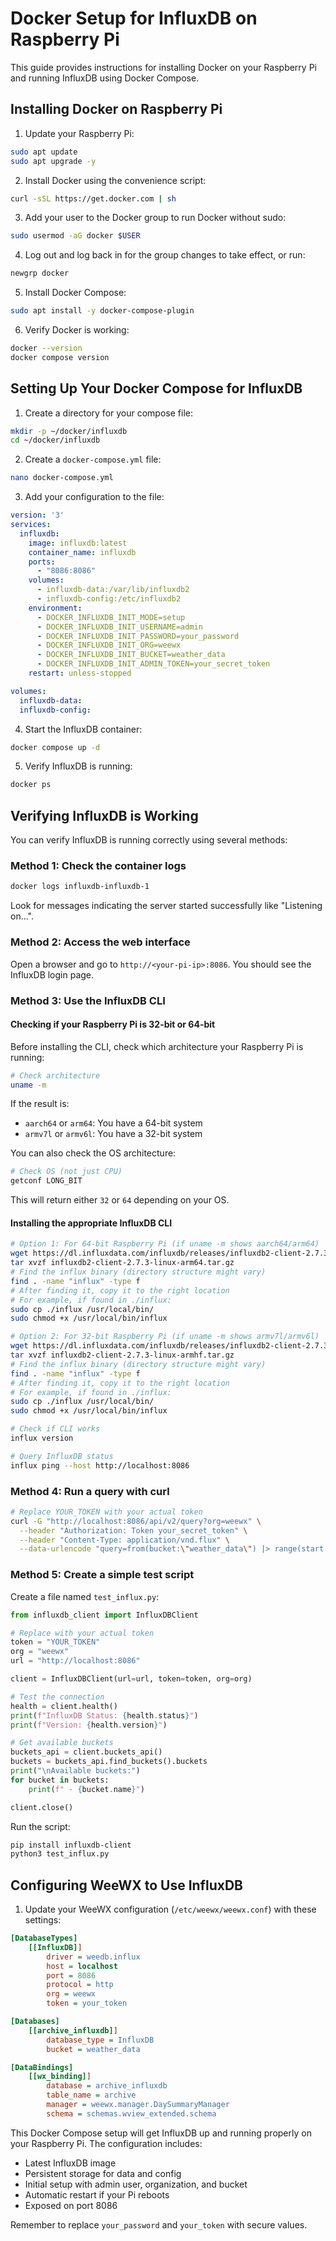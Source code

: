 # Docker Setup for InfluxDB on Raspberry Pi

This guide provides instructions for installing Docker on your Raspberry Pi and running InfluxDB using Docker Compose.

## Installing Docker on Raspberry Pi

1. Update your Raspberry Pi:
```bash
sudo apt update
sudo apt upgrade -y
```

2. Install Docker using the convenience script:
```bash
curl -sSL https://get.docker.com | sh
```

3. Add your user to the Docker group to run Docker without sudo:
```bash
sudo usermod -aG docker $USER
```

4. Log out and log back in for the group changes to take effect, or run:
```bash
newgrp docker
```

5. Install Docker Compose:
```bash
sudo apt install -y docker-compose-plugin
```

6. Verify Docker is working:
```bash
docker --version
docker compose version
```

## Setting Up Your Docker Compose for InfluxDB

1. Create a directory for your compose file:
```bash
mkdir -p ~/docker/influxdb
cd ~/docker/influxdb
```

2. Create a `docker-compose.yml` file:
```bash
nano docker-compose.yml
```

3. Add your configuration to the file:
```yaml
version: '3'
services:
  influxdb:
    image: influxdb:latest
    container_name: influxdb
    ports:
      - "8086:8086"
    volumes:
      - influxdb-data:/var/lib/influxdb2
      - influxdb-config:/etc/influxdb2
    environment:
      - DOCKER_INFLUXDB_INIT_MODE=setup
      - DOCKER_INFLUXDB_INIT_USERNAME=admin
      - DOCKER_INFLUXDB_INIT_PASSWORD=your_password
      - DOCKER_INFLUXDB_INIT_ORG=weewx
      - DOCKER_INFLUXDB_INIT_BUCKET=weather_data
      - DOCKER_INFLUXDB_INIT_ADMIN_TOKEN=your_secret_token
    restart: unless-stopped

volumes:
  influxdb-data:
  influxdb-config:
```

4. Start the InfluxDB container:
```bash
docker compose up -d
```

5. Verify InfluxDB is running:
```bash
docker ps
```

## Verifying InfluxDB is Working

You can verify InfluxDB is running correctly using several methods:

### Method 1: Check the container logs
```bash
docker logs influxdb-influxdb-1
```
Look for messages indicating the server started successfully like "Listening on...".

### Method 2: Access the web interface
Open a browser and go to `http://<your-pi-ip>:8086`. You should see the InfluxDB login page.

### Method 3: Use the InfluxDB CLI

#### Checking if your Raspberry Pi is 32-bit or 64-bit

Before installing the CLI, check which architecture your Raspberry Pi is running:

```bash
# Check architecture
uname -m
```

If the result is:
- `aarch64` or `arm64`: You have a 64-bit system
- `armv7l` or `armv6l`: You have a 32-bit system

You can also check the OS architecture:
```bash
# Check OS (not just CPU)
getconf LONG_BIT
```
This will return either `32` or `64` depending on your OS.

#### Installing the appropriate InfluxDB CLI

```bash
# Option 1: For 64-bit Raspberry Pi (if uname -m shows aarch64/arm64)
wget https://dl.influxdata.com/influxdb/releases/influxdb2-client-2.7.3-linux-arm64.tar.gz
tar xvzf influxdb2-client-2.7.3-linux-arm64.tar.gz
# Find the influx binary (directory structure might vary)
find . -name "influx" -type f
# After finding it, copy it to the right location
# For example, if found in ./influx:
sudo cp ./influx /usr/local/bin/
sudo chmod +x /usr/local/bin/influx

# Option 2: For 32-bit Raspberry Pi (if uname -m shows armv7l/armv6l)
wget https://dl.influxdata.com/influxdb/releases/influxdb2-client-2.7.3-linux-armhf.tar.gz
tar xvzf influxdb2-client-2.7.3-linux-armhf.tar.gz
# Find the influx binary (directory structure might vary)
find . -name "influx" -type f
# After finding it, copy it to the right location
# For example, if found in ./influx:
sudo cp ./influx /usr/local/bin/
sudo chmod +x /usr/local/bin/influx

# Check if CLI works
influx version

# Query InfluxDB status
influx ping --host http://localhost:8086
```

### Method 4: Run a query with curl
```bash
# Replace YOUR_TOKEN with your actual token
curl -G "http://localhost:8086/api/v2/query?org=weewx" \
  --header "Authorization: Token your_secret_token" \
  --header "Content-Type: application/vnd.flux" \
  --data-urlencode "query=from(bucket:\"weather_data\") |> range(start: -1h) |> limit(n:5)"
```

### Method 5: Create a simple test script
Create a file named `test_influx.py`:
```python
from influxdb_client import InfluxDBClient

# Replace with your actual token
token = "YOUR_TOKEN"
org = "weewx"
url = "http://localhost:8086"

client = InfluxDBClient(url=url, token=token, org=org)

# Test the connection
health = client.health()
print(f"InfluxDB Status: {health.status}")
print(f"Version: {health.version}")

# Get available buckets
buckets_api = client.buckets_api()
buckets = buckets_api.find_buckets().buckets
print("\nAvailable buckets:")
for bucket in buckets:
    print(f" - {bucket.name}")

client.close()
```

Run the script:
```bash
pip install influxdb-client
python3 test_influx.py
```

## Configuring WeeWX to Use InfluxDB

1. Update your WeeWX configuration (`/etc/weewx/weewx.conf`) with these settings:
```ini
[DatabaseTypes]
    [[InfluxDB]]
        driver = weedb.influx
        host = localhost
        port = 8086
        protocol = http
        org = weewx
        token = your_token

[Databases]
    [[archive_influxdb]]
        database_type = InfluxDB
        bucket = weather_data

[DataBindings]
    [[wx_binding]]
        database = archive_influxdb
        table_name = archive
        manager = weewx.manager.DaySummaryManager
        schema = schemas.wview_extended.schema
```

This Docker Compose setup will get InfluxDB up and running properly on your Raspberry Pi. The configuration includes:
- Latest InfluxDB image
- Persistent storage for data and config
- Initial setup with admin user, organization, and bucket
- Automatic restart if your Pi reboots
- Exposed on port 8086

Remember to replace `your_password` and `your_token` with secure values.